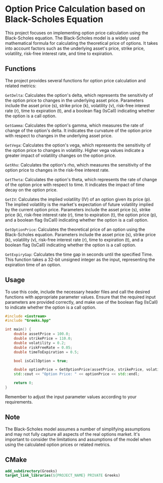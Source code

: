 # Option Price Calculation based on Black-Scholes Equation

This project focuses on implementing option price calculation using the Black-Scholes equation. The Black-Scholes model is a widely used mathematical formula for calculating the theoretical price of options. It takes into account factors such as the underlying asset's price, strike price, volatility, risk-free interest rate, and time to expiration.

## Functions
The project provides several functions for option price calculation and related metrics:

`GetDelta`: Calculates the option's delta, which represents the sensitivity of the option price to changes in the underlying asset price. Parameters include the asset price (s), strike price (k), volatility (v), risk-free interest rate (r), time to expiration (t), and a boolean flag (IsCall) indicating whether the option is a call option.

`GetGamma`: Calculates the option's gamma, which measures the rate of change of the option's delta. It indicates the curvature of the option price with respect to changes in the underlying asset price.

`GetVega`: Calculates the option's vega, which represents the sensitivity of the option price to changes in volatility. Higher vega values indicate a greater impact of volatility changes on the option price.

`GetRho`: Calculates the option's rho, which measures the sensitivity of the option price to changes in the risk-free interest rate.

`GetTheta`: Calculates the option's theta, which represents the rate of change of the option price with respect to time. It indicates the impact of time decay on the option price.

`GetIV`: Calculates the implied volatility (IV) of an option given its price (p). The implied volatility is the market's expectation of future volatility implied by the current option price. Parameters include the asset price (s), strike price (k), risk-free interest rate (r), time to expiration (t), the option price (p), and a boolean flag (IsCall) indicating whether the option is a call option.

`GetOptionPrice`: Calculates the theoretical price of an option using the Black-Scholes equation. Parameters include the asset price (s), strike price (k), volatility (v), risk-free interest rate (r), time to expiration (t), and a boolean flag (IsCall) indicating whether the option is a call option.

`GetExpiryGap`: Calculates the time gap in seconds until the specified Time. This function takes a 32-bit unsigned integer as the input, representing the expiration time of an option.

## Usage
To use this code, include the necessary header files and call the desired functions with appropriate parameter values. Ensure that the required input parameters are provided correctly, and make use of the boolean flag (IsCall) to indicate whether the option is a call option.


```cpp
#include <iostream>
#include "Greeks.hpp"

int main() {
    double assetPrice = 100.0;
	double strikePrice = 110.0;
	double volatility = 0.2;
	double riskFreeRate = 0.05;
	double timeToExpiration = 0.5;

    bool isCallOption = true;

    double optionPrice = GetOptionPrice(assetPrice, strikePrice, volatility, riskFreeRate, timeToExpiration, isCallOption);
	std::cout << "Option Price: " << optionPrice << std::endl;

    return 0;
}

```

Remember to adjust the input parameter values according to your requirements.

## Note
The Black-Scholes model assumes a number of simplifying assumptions and may not fully capture all aspects of the real options market. It's important to consider the limitations and assumptions of the model when using the calculated option prices or related metrics.


## CMake
```cmake
add_subdirectory(Greeks)
target_link_libraries(${PROJECT_NAME} PRIVATE Greeks)
```
